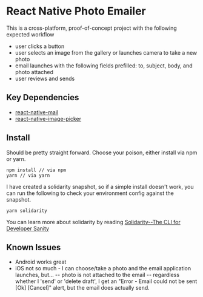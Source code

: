 # React Native Photo Emailer
This is a cross-platform, proof-of-concept project with the following expected workflow

* user clicks a button
* user selects an image from the gallery or launches camera to take a new photo
* email launches with the following fields prefilled: to, subject, body, and photo attached
* user reviews and sends

## Key Dependencies

* [react-native-mail](https://github.com/chirag04/react-native-mail)
* [react-native-image-picker](https://github.com/react-community/react-native-image-picker)

## Install

Should be pretty straight forward. Choose your poison, either install via npm or yarn.

```
npm install // via npm
yarn // via yarn
```

I have created a solidarity snapshot, so if a simple install doesn't work, you can run the following to check your environment config against the snapshot.

```
yarn solidarity
```
You can learn more about solidarity by reading [Solidarity--The CLI for Developer Sanity](https://shift.infinite.red/solidarity-the-cli-for-developer-sanity-672fa81b98e9)

## Known Issues

* Android works great
* iOS not so much - I can choose/take a photo and the email application launches, but...
    -- photo is not attached to the email
    -- regardless whether I 'send' or 'delete draft', I get an "Error - Email could not be sent [Ok] [Cancel]" alert, but the email does actually send.


